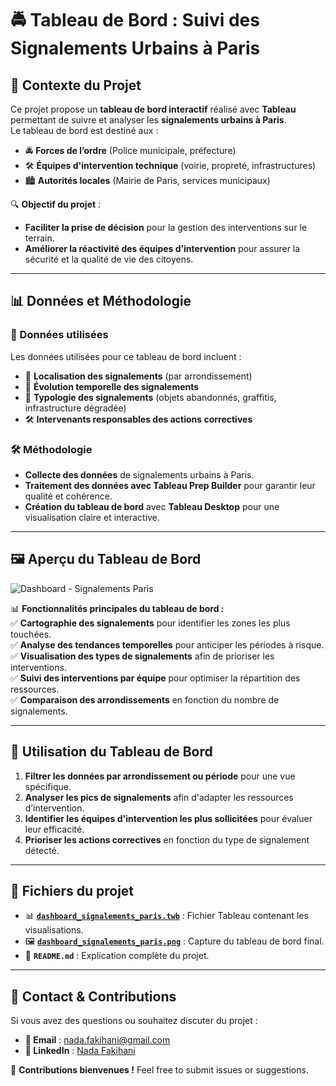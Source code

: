 # 🚔 Tableau de Bord : Suivi des Signalements Urbains à Paris

## 📌 Contexte du Projet
Ce projet propose un **tableau de bord interactif** réalisé avec **Tableau** permettant de suivre et analyser les **signalements urbains à Paris**.  
Le tableau de bord est destiné aux :  
- 🚔 **Forces de l’ordre** (Police municipale, préfecture)  
- 🛠 **Équipes d'intervention technique** (voirie, propreté, infrastructures)  
- 🏙️ **Autorités locales** (Mairie de Paris, services municipaux)  

🔍 **Objectif du projet** :  
- **Faciliter la prise de décision** pour la gestion des interventions sur le terrain.  
- **Améliorer la réactivité des équipes d’intervention** pour assurer la sécurité et la qualité de vie des citoyens.  

---

## 📊 **Données et Méthodologie**
### **📁 Données utilisées**
Les données utilisées pour ce tableau de bord incluent :  
- 📍 **Localisation des signalements** (par arrondissement)  
- 📅 **Évolution temporelle des signalements**  
- 🚦 **Typologie des signalements** (objets abandonnés, graffitis, infrastructure dégradée)  
- 🛠 **Intervenants responsables des actions correctives**  

### **🛠 Méthodologie**
- **Collecte des données** de signalements urbains à Paris.  
- **Traitement des données avec Tableau Prep Builder** pour garantir leur qualité et cohérence.  
- **Création du tableau de bord** avec **Tableau Desktop** pour une visualisation claire et interactive.  

---

## 🖼️ **Aperçu du Tableau de Bord**
![Dashboard - Signalements Paris](dashboard_signalements_paris.png)

📊 **Fonctionnalités principales du tableau de bord :**  
✅ **Cartographie des signalements** pour identifier les zones les plus touchées.  
✅ **Analyse des tendances temporelles** pour anticiper les périodes à risque.  
✅ **Visualisation des types de signalements** afin de prioriser les interventions.  
✅ **Suivi des interventions par équipe** pour optimiser la répartition des ressources.  
✅ **Comparaison des arrondissements** en fonction du nombre de signalements.  

---

## 🚀 **Utilisation du Tableau de Bord**
1. **Filtrer les données par arrondissement ou période** pour une vue spécifique.  
2. **Analyser les pics de signalements** afin d'adapter les ressources d’intervention.  
3. **Identifier les équipes d'intervention les plus sollicitées** pour évaluer leur efficacité.  
4. **Prioriser les actions correctives** en fonction du type de signalement détecté.  

---

## 📂 **Fichiers du projet**
- 📊 **[`dashboard_signalements_paris.twb`](dashboard_signalements_paris.twb)** : Fichier Tableau contenant les visualisations.
- 🖼️ **[`dashboard_signalements_paris.png`](dashboard_signalements_paris.png)** : Capture du tableau de bord final.
- 📝 **`README.md`** : Explication complète du projet.

---

## 📧 **Contact & Contributions**
Si vous avez des questions ou souhaitez discuter du projet :
- **📩 Email** : nada.fakihani@gmail.com
- **🔗 LinkedIn** : [Nada Fakihani](https://www.linkedin.com/in/nadafakihani/)

📌 **Contributions bienvenues !** Feel free to submit issues or suggestions.
